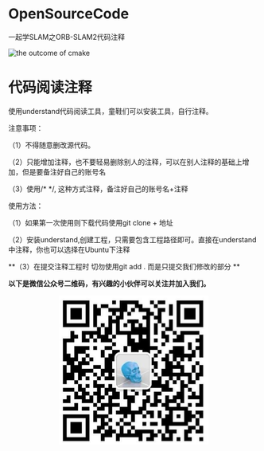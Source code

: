 # OpenSourceCode

一起学SLAM之ORB-SLAM2代码注释

![the outcome of cmake](https://github.com/dianyunPCL/ORB-SLAM-bydianyunpcl/blob/master/ORB-SLAM2.png)

# 代码阅读注释

使用understand代码阅读工具，童鞋们可以安装工具，自行注释。

注意事项：

（1）不得随意删改源代码。

（2）只能增加注释，也不要轻易删除别人的注释，可以在别人注释的基础上增加，但是要备注好自己的账号名

（3）使用/* */, 这种方式注释，备注好自己的账号名+注释


使用方法：

 （1）如果第一次使用则下载代码使用git clone + 地址
 
 （2）安装understand,创建工程，只需要包含工程路径即可。直接在understand中注释，你也可以选择在Ubuntu下注释
 
 **（3）在提交注释工程时 切勿使用git add . 而是只提交我们修改的部分 **
 
 
 **以下是微信公众号二维码，有兴趣的小伙伴可以关注并加入我们。**

<div align=center><img src="https://github.com/dianyunPCL/pointcloud_paper/blob/master/WechatAccounts.jpg" width="300" height="300" alt="Official Accounts"/></div>